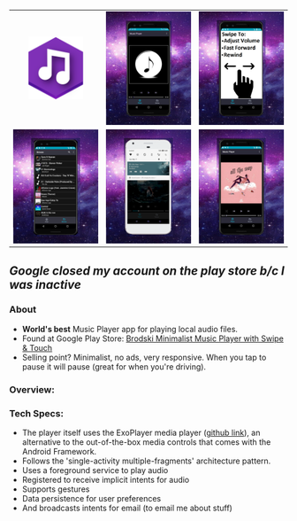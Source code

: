 

<!-- <img src="imagez/rawImages/foreground6.png" width="100"> -->

 <!-- ![banner feature](imagez/Feature3.png) -->

<table>
  <tr>
        <td align="center">
        <img src="imagez/rawImages/foreground6.png" width="100"/>
        </td>
        <td>
        <img src="imagez/Capture1Coolx.png" width="200"/>
        </td>
        <td>
        <img src="imagez/Capture1Cool2x.png" width="200"/>
        </td>
  </tr>
  <tr>
        <td>
        <img src="imagez/Capture1Cool4x.png" width="200"/>
        </td>
        <td>
        <img src="imagez/Capture1Cool5x.png" width="200"/>
        </td>
        <td>
        <img src="imagez/Capture1Cool3x.png" width="200"/>
        </td>
  </tr>
</table>

*Google closed my account on the play store b/c I was inactive*
---
### About   
- **World's best** Music Player app for playing local audio files.   
- Found at Google Play Store: [Brodski Minimalist Music Player with Swipe & Touch](https://play.google.com/store/apps/details?id=com.bskimusicplayer.mediaplayer)
- Selling point? Minimalist, no ads, very responsive. When you tap to pause it will pause (great for when you're driving). 
  
### Overview: 
  
### Tech Specs: 
- The player itself uses the ExoPlayer media player ([github link](https://github.com/google/ExoPlayer)), an alternative to the out-of-the-box media controls that comes with the Android Framework.  
- Follows the 'single-activity multiple-fragments' architecture pattern.  
- Uses a foreground service to play audio  
- Registered to receive implicit intents for audio  
- Supports gestures  
- Data persistence for user preferences  
- And broadcasts intents for email (to email me about stuff)  
  